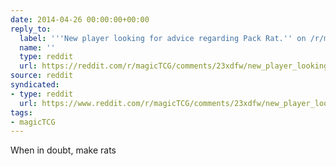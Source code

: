 ```yaml
---
date: 2014-04-26 00:00:00+00:00
reply_to:
  label: '''New player looking for advice regarding Pack Rat.'' on /r/magicTCG'
  name: ''
  type: reddit
  url: https://reddit.com/r/magicTCG/comments/23xdfw/new_player_looking_for_advice_regarding_pack_rat/
source: reddit
syndicated:
- type: reddit
  url: https://www.reddit.com/r/magicTCG/comments/23xdfw/new_player_looking_for_advice_regarding_pack_rat/ch27fmp/
tags:
- magicTCG
---
```


When in doubt, make rats